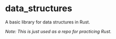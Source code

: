# data_structures
A basic library for data structures in Rust.

*Note: This is just used as a repo for practicing Rust.*
